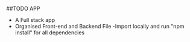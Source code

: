 ##TODO APP
- A Full stack app
- Organised Front-end and Backend File
-Import locally and run "npm install" for all dependencies